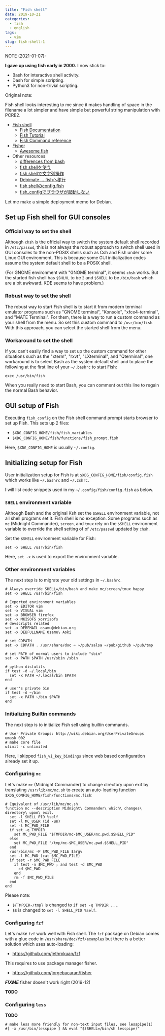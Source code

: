 ```yaml
---
title: "Fish shell"
date: 2019-10-21
categories:
  - fish
  - english
tags:
  - vim
slug: fish-shell-1
---
```


NOTE (2021-01-07):

**I gave up using fish early in 2000.**  I now stick to:

* Bash for interactive shell activity.
* Dash for simple scripting.
* Python3 for non-trivial scripting.

Original note:

Fish shell looks interesting to me since it makes handling of space in the
filename a lot simpler and have simple but powerful string manipulation with
PCRE2.

* [Fish shell](https://fishshell.com/)
  * [Fish Documentation](https://fishshell.com/docs/current/index.html)
  * [Fish Tutorial](https://fishshell.com/docs/current/tutorial.html)
  * [Fish Command reference](https://fishshell.com/docs/current/commands.html)
* [Fisher](https://github.com/jorgebucaran/fisher)
  * [Awesome fish](https://github.com/jorgebucaran/awesome-fish)
* Other resources
  * [differences from bash](https://github.com/fish-shell/fish-shell/issues/2382)
  * [fish shellを使う](https://blog.nijohando.jp/post/starting-fishshell/)
  * [fish shellで文字列操作](https://blog.nijohando.jp/post/fish-shell-manipulating-string/)
  * [Debimate ... fishへ移行](https://debimate.jp/2019/06/15/%E7%92%B0%E5%A2%83%E6%A7%8B%E7%AF%89%EF%BC%9A%E3%83%A6%E3%83%BC%E3%82%B6%E3%83%95%E3%83%AC%E3%83%B3%E3%83%89%E3%83%AA%E3%83%BC%E3%81%A7%E8%A3%9C%E5%AE%8C%E6%A9%9F%E8%83%BD%E3%81%AE%E5%BC%B7%E5%8A%9B/)
  * [fish shellのconfig.fish](http://g-hyoga.hatenablog.com/entry/2016/09/23/233548)
  * [fish_configでブラウザが起動しない](https://qiita.com/naoyoshinori/items/3a7ae1d00531e7c1a5d4)

Let me make a simple deployment memo for Debian.

## Set up Fish shell for GUI consoles

### Official way to set the shell

Although `chsh` is the official way to switch the system default shell recorded
in `/etc/passwd`, this is not always the robust approach to switch shell used
in GUI consoles to the non-POSIX shells such as Csh and Fish under some Linux
GUI environment.  This is because some GUI initialization codes assume the
system default shell to be a POSIX shell.

(For GNOME environment with "GNOME terminal", it seems `chsh` works.  But the
started fish shell has `$SHLVL` to be `2` and `$SHELL` to be `/bin/bash`
which are a bit awkward.  KDE seems to have problem.)

### Robust way to set the shell

The robust way to start Fish shell is to start it from modern terminal emulator
programs such as "GNOME terminal", "Konsole", "xfce4-terminal", and "MATE
Terminal".  For them, there is a way to run a custom command as your shell from
the menu. So set this custom command to `/usr/bin/fish`.  With this approach,
you can select the started shell from the menu.

### Workaround to set the shell

If you can't easily find a way to set up the custom command for other
situations such as the "xterm", "rxvt", "LXterminal", and "Qterminal", one
workaround is to select Bash as the system default shell and to place the
following at the first line of your `~/.bashrc` to start Fish:

```
exec /usr/bin/fish
```

When you really need to start Bash, you can comment out this line to regain the
normal Bash behavior.

## GUI setup of Fish

Executing `fish_config` on the Fish shell command prompt starts browser to
set up Fish.  This sets up 2 files:

* `$XDG_CONFIG_HOME/fish/fish_variables`
* `$XDG_CONFIG_HOME/fish/functions/fish_prompt.fish`

Here, `$XDG_CONFIG_HOME` is usually `~/.config`.

## Initializing setup for Fish

User initialization setup for Fish is at `$XDG_CONFIG_HOME/fish/config.fish`
which works like `~/.bashrc` and `~/.zshrc`.

I will list code snippets used in my `~/.config/fish/config.fish` as below.

### `SHELL` environment variable

Although Bash and the original Ksh set the `$SHELL` environment variable, not
all shell programs set it.  Fish shell is no exception.  Some programs such as
`mc` (Midnight Commander), `screen`, and `tmux` rely on the `$SHELL` environment
variable to override the shell setting of of `/etc/passwd` updated by `chsh`.

Set the `$SHELL` environment variable for Fish:
```
set -x SHELL /usr/bin/fish
```

Here, `set -x` is used to export the environment variable.


### Other environment variables

The next step is to migrate your old settings in `~/.bashrc`.

```
# Always override SHELL=/bin/bash and make mc/screen/tmux happy
set -x SHELL /usr/bin/fish

# Exported environment variables
set -x EDITOR vim
set -x VISUAL vim
set -x BROWSER firefox
set -x MKISOFS xorrisofs
# devscripts related
set -x DEBEMAIL osamu@debian.org
set -x DEBFULLNAME Osamu\ Aoki

# set CDPATH
set -x CDPATH . /usr/share/doc ~ ~/pub/salsa ~/pub/github ~/pub/tmp

# set PATH of normal users to include "sbin"
set -x PATH $PATH /usr/sbin /sbin

# python distutils
if test -d ~/.local/bin
  set -x PATH ~/.local/bin $PATH
end

# user's private bin
if test -d ~/bin
  set -x PATH ~/bin $PATH
end
```

### Initializing Builtin commands

The next step is to initialize Fish sell using builtin commands.

```
# User Private Groups: http://wiki.debian.org/UserPrivateGroups
umask 002
# make core file
ulimit -c unlimited
```

Here, I skipped `fish_vi_key_bindings` since web based configuration already
set it up.

### Configuring `mc`

Let's make `mc` (Midnight Commander) to change directory upon exit by
translating `/usr/lib/mc/mc.sh` to create an auto-loading function
`$XDG_CONFIG_HOME/fish/functions/mc.fish`:
```
# Equivalent of /usr/lib/mc/mc.sh
function mc --description Midnight\ Commander\ which\ changes\ directory\ upon\ exit.
  set -l SHELL_PID %self
  set -l MC_USER (id -un)
  set -l MC_PWD_FILE
  if set -q TMPDIR
    set MC_PWD_FILE "$TMPDIR/mc-$MC_USER/mc.pwd.$SHELL_PID"
  else
    set MC_PWD_FILE "/tmp/mc-$MC_USER/mc.pwd.$SHELL_PID"
  end
  /usr/bin/mc -P $MC_PWD_FILE $argv
  set -l MC_PWD (cat $MC_PWD_FILE)
  if test -r $MC_PWD_FILE
    if test -n $MC_PWD ; and test -d $MC_PWD
      cd $MC_PWD
    end
    rm -f $MC_PWD_FILE
  end
end

```

Please note:

* `${TMPDIR-/tmp}` is changed to `if set -q TMPDIR ...`.
* `$$` is changed to `set -l SHELL_PID %self`.

### Configuring `fzf`

Let's make `fzf` work well with Fish shell.  The `fzf` package on Debian comes
with a glue code in `/usr/share/doc/fzf/examples` but there is a better
solution which uses auto-loading:

* https://github.com/jethrokuan/fzf

This requires to use package manager fisher.

* https://github.com/jorgebucaran/fisher


___FIXME___ fisher dosen't work right (2019-12)

**TODO**

### Configuring `less`

**TODO**

```
# make less more friendly for non-text input files, see lesspipe(1)
#[ -x /usr/bin/lesspipe ] && eval "$(SHELL=/bin/sh lesspipe)"

```

<!-- vim: set sw=2 sts=2 ai si et tw=79 ft=markdown: -->
